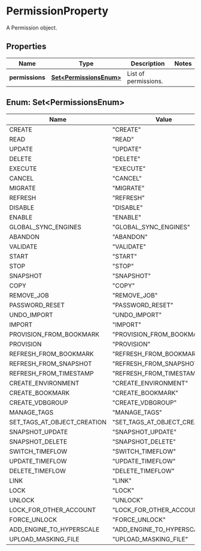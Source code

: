 

# PermissionProperty

A Permission object.

## Properties

| Name | Type | Description | Notes |
|------------ | ------------- | ------------- | -------------|
|**permissions** | [**Set&lt;PermissionsEnum&gt;**](#Set&lt;PermissionsEnum&gt;) | List of permissions. |  |



## Enum: Set&lt;PermissionsEnum&gt;

| Name | Value |
|---- | -----|
| CREATE | &quot;CREATE&quot; |
| READ | &quot;READ&quot; |
| UPDATE | &quot;UPDATE&quot; |
| DELETE | &quot;DELETE&quot; |
| EXECUTE | &quot;EXECUTE&quot; |
| CANCEL | &quot;CANCEL&quot; |
| MIGRATE | &quot;MIGRATE&quot; |
| REFRESH | &quot;REFRESH&quot; |
| DISABLE | &quot;DISABLE&quot; |
| ENABLE | &quot;ENABLE&quot; |
| GLOBAL_SYNC_ENGINES | &quot;GLOBAL_SYNC_ENGINES&quot; |
| ABANDON | &quot;ABANDON&quot; |
| VALIDATE | &quot;VALIDATE&quot; |
| START | &quot;START&quot; |
| STOP | &quot;STOP&quot; |
| SNAPSHOT | &quot;SNAPSHOT&quot; |
| COPY | &quot;COPY&quot; |
| REMOVE_JOB | &quot;REMOVE_JOB&quot; |
| PASSWORD_RESET | &quot;PASSWORD_RESET&quot; |
| UNDO_IMPORT | &quot;UNDO_IMPORT&quot; |
| IMPORT | &quot;IMPORT&quot; |
| PROVISION_FROM_BOOKMARK | &quot;PROVISION_FROM_BOOKMARK&quot; |
| PROVISION | &quot;PROVISION&quot; |
| REFRESH_FROM_BOOKMARK | &quot;REFRESH_FROM_BOOKMARK&quot; |
| REFRESH_FROM_SNAPSHOT | &quot;REFRESH_FROM_SNAPSHOT&quot; |
| REFRESH_FROM_TIMESTAMP | &quot;REFRESH_FROM_TIMESTAMP&quot; |
| CREATE_ENVIRONMENT | &quot;CREATE_ENVIRONMENT&quot; |
| CREATE_BOOKMARK | &quot;CREATE_BOOKMARK&quot; |
| CREATE_VDBGROUP | &quot;CREATE_VDBGROUP&quot; |
| MANAGE_TAGS | &quot;MANAGE_TAGS&quot; |
| SET_TAGS_AT_OBJECT_CREATION | &quot;SET_TAGS_AT_OBJECT_CREATION&quot; |
| SNAPSHOT_UPDATE | &quot;SNAPSHOT_UPDATE&quot; |
| SNAPSHOT_DELETE | &quot;SNAPSHOT_DELETE&quot; |
| SWITCH_TIMEFLOW | &quot;SWITCH_TIMEFLOW&quot; |
| UPDATE_TIMEFLOW | &quot;UPDATE_TIMEFLOW&quot; |
| DELETE_TIMEFLOW | &quot;DELETE_TIMEFLOW&quot; |
| LINK | &quot;LINK&quot; |
| LOCK | &quot;LOCK&quot; |
| UNLOCK | &quot;UNLOCK&quot; |
| LOCK_FOR_OTHER_ACCOUNT | &quot;LOCK_FOR_OTHER_ACCOUNT&quot; |
| FORCE_UNLOCK | &quot;FORCE_UNLOCK&quot; |
| ADD_ENGINE_TO_HYPERSCALE | &quot;ADD_ENGINE_TO_HYPERSCALE&quot; |
| UPLOAD_MASKING_FILE | &quot;UPLOAD_MASKING_FILE&quot; |



